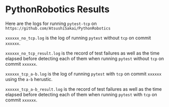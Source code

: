 # PythonRobotics Results
Here are the logs for running `pytest-tcp` on `https://github.com/AtsushiSakai/PythonRobotics`

`xxxxxx_no_tcp.log` is the log of running `pytest` without `tcp` on commit `xxxxxx`.

`xxxxxx_no_tcp_result.log` is the record of test failures as well as the time elapsed before detecting each of them when running `pytest` without `tcp` on commit `xxxxxx`.

`xxxxxx_tcp_a-b.log` is the log of running `pytest` with `tcp` on commit `xxxxxx` using the `a-b` herustic.

`xxxxxx_tcp_a-b_result.log` is the record of test failures as well as the time elapsed before detecting each of them when running `pytest` with `tcp` on commit `xxxxxx`.
